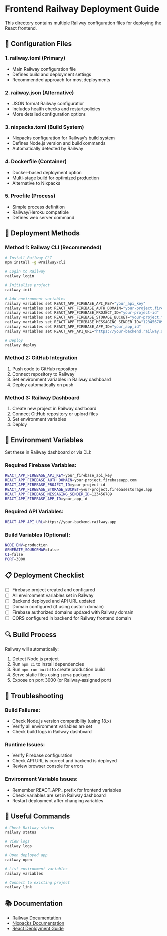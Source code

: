 # Frontend Railway Deployment Guide

This directory contains multiple Railway configuration files for deploying the React frontend.

## 📁 Configuration Files

### 1. **railway.toml** (Primary)
- Main Railway configuration file
- Defines build and deployment settings
- Recommended approach for most deployments

### 2. **railway.json** (Alternative)
- JSON format Railway configuration
- Includes health checks and restart policies
- More detailed configuration options

### 3. **nixpacks.toml** (Build System)
- Nixpacks configuration for Railway's build system
- Defines Node.js version and build commands
- Automatically detected by Railway

### 4. **Dockerfile** (Container)
- Docker-based deployment option
- Multi-stage build for optimized production
- Alternative to Nixpacks

### 5. **Procfile** (Process)
- Simple process definition
- Railway/Heroku compatible
- Defines web server command

## 🚀 Deployment Methods

### Method 1: Railway CLI (Recommended)
```bash
# Install Railway CLI
npm install -g @railway/cli

# Login to Railway
railway login

# Initialize project
railway init

# Add environment variables
railway variables set REACT_APP_FIREBASE_API_KEY="your_api_key"
railway variables set REACT_APP_FIREBASE_AUTH_DOMAIN="your-project.firebaseapp.com"
railway variables set REACT_APP_FIREBASE_PROJECT_ID="your-project-id"
railway variables set REACT_APP_FIREBASE_STORAGE_BUCKET="your-project.firebasestorage.app"
railway variables set REACT_APP_FIREBASE_MESSAGING_SENDER_ID="123456789"
railway variables set REACT_APP_FIREBASE_APP_ID="your_app_id"
railway variables set REACT_APP_API_URL="https://your-backend.railway.app"

# Deploy
railway deploy
```

### Method 2: GitHub Integration
1. Push code to GitHub repository
2. Connect repository to Railway
3. Set environment variables in Railway dashboard
4. Deploy automatically on push

### Method 3: Railway Dashboard
1. Create new project in Railway dashboard
2. Connect GitHub repository or upload files
3. Set environment variables
4. Deploy

## 🔧 Environment Variables

Set these in Railway dashboard or via CLI:

### Required Firebase Variables:
```bash
REACT_APP_FIREBASE_API_KEY=your_firebase_api_key
REACT_APP_FIREBASE_AUTH_DOMAIN=your-project.firebaseapp.com
REACT_APP_FIREBASE_PROJECT_ID=your-project-id
REACT_APP_FIREBASE_STORAGE_BUCKET=your-project.firebasestorage.app
REACT_APP_FIREBASE_MESSAGING_SENDER_ID=123456789
REACT_APP_FIREBASE_APP_ID=your_app_id
```

### Required API Variables:
```bash
REACT_APP_API_URL=https://your-backend.railway.app
```

### Build Variables (Optional):
```bash
NODE_ENV=production
GENERATE_SOURCEMAP=false
CI=false
PORT=3000
```

## 📋 Deployment Checklist

- [ ] Firebase project created and configured
- [ ] All environment variables set in Railway
- [ ] Backend deployed and API URL updated
- [ ] Domain configured (if using custom domain)
- [ ] Firebase authorized domains updated with Railway domain
- [ ] CORS configured in backend for Railway frontend domain

## 🔍 Build Process

Railway will automatically:
1. Detect Node.js project
2. Run `npm ci` to install dependencies
3. Run `npm run build` to create production build
4. Serve static files using `serve` package
5. Expose on port 3000 (or Railway-assigned port)

## 🐛 Troubleshooting

### Build Failures:
- Check Node.js version compatibility (using 18.x)
- Verify all environment variables are set
- Check build logs in Railway dashboard

### Runtime Issues:
- Verify Firebase configuration
- Check API URL is correct and backend is deployed
- Review browser console for errors

### Environment Variable Issues:
- Remember REACT_APP_ prefix for frontend variables
- Check variables are set in Railway dashboard
- Restart deployment after changing variables

## 🔗 Useful Commands

```bash
# Check Railway status
railway status

# View logs
railway logs

# Open deployed app
railway open

# List environment variables
railway variables

# Connect to existing project
railway link
```

## 📚 Documentation

- [Railway Documentation](https://docs.railway.app/)
- [Nixpacks Documentation](https://nixpacks.com/)
- [React Deployment Guide](https://create-react-app.dev/docs/deployment/)